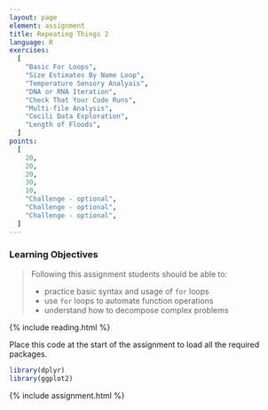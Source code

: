 ```yaml
---
layout: page
element: assignment
title: Repeating Things 2
language: R
exercises:
  [
    "Basic For Loops",
    "Size Estimates By Name Loop",
    "Temperature Sensory Analyais",
    "DNA or RNA Iteration",
    "Check That Your Code Runs",
    "Multi-file Analysis",
    "Cocili Data Exploration",
    "Length of Floods",
  ]
points:
  [
    20,
    20,
    20,
    30,
    10,
    "Challenge - optional",
    "Challenge - optional",
    "Challenge - optional",
  ]
---
```


### Learning Objectives

> Following this assignment students should be able to:
>
> - practice basic syntax and usage of `for` loops
> - use `for` loops to automate function operations
> - understand how to decompose complex problems

{% include reading.html %}

Place this code at the start of the assignment to load all the required packages.

```r
library(dplyr)
library(ggplot2)
```

{% include assignment.html %}
